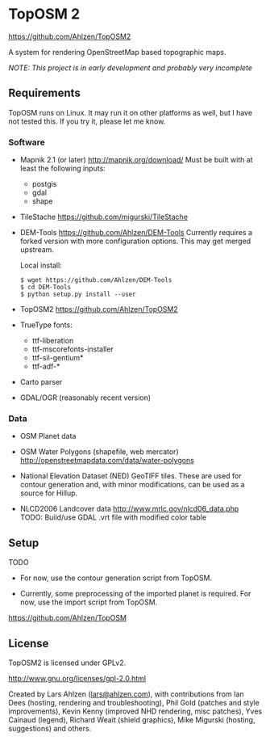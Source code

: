 # TopOSM 2 #

https://github.com/Ahlzen/TopOSM2

A system for rendering OpenStreetMap based topographic maps.

*NOTE: This project is in early development and probably very incomplete*


## Requirements ##

TopOSM runs on Linux. It may run it on other platforms as well, but I have not tested this. If you try it, please let me know.


### Software ###

* Mapnik 2.1 (or later)
  http://mapnik.org/download/
  Must be built with at least the following inputs:
   - postgis
   - gdal
   - shape

* TileStache
  https://github.com/migurski/TileStache

* DEM-Tools
  https://github.com/Ahlzen/DEM-Tools
  Currently requires a forked version with more
  configuration options. This may get merged upstream.

  Local install:
  ```
  $ wget https://github.com/Ahlzen/DEM-Tools
  $ cd DEM-Tools
  $ python setup.py install --user
  ```

* TopOSM2
  https://github.com/Ahlzen/TopOSM2
  
* TrueType fonts:
   - ttf-liberation
   - ttf-mscorefonts-installer
   - ttf-sil-gentium*
   - ttf-adf-*

* Carto parser

* GDAL/OGR (reasonably recent version)


### Data ###

* OSM Planet data

* OSM Water Polygons (shapefile, web mercator)
  http://openstreetmapdata.com/data/water-polygons

* National Elevation Dataset (NED) GeoTIFF tiles.
  These are used for contour generation and, with minor
  modifications, can be used as a source for Hillup.

* NLCD2006 Landcover data
  http://www.mrlc.gov/nlcd06_data.php
  TODO: Build/use GDAL .vrt file with modified color table


## Setup ##

TODO

* For now, use the contour generation script from TopOSM.

* Currently, some preprocessing of the imported planet is
required. For now, use the import script from TopOSM.

https://github.com/Ahlzen/TopOSM


## License ##

TopOSM2 is licensed under GPLv2.

http://www.gnu.org/licenses/gpl-2.0.html

Created by Lars Ahlzen (lars@ahlzen.com), with contributions from Ian Dees (hosting, rendering and troubleshooting), Phil Gold (patches and style improvements), Kevin Kenny (improved NHD rendering, misc patches), Yves Cainaud (legend), Richard Weait (shield graphics), Mike Migurski (hosting,
suggestions) and others.

